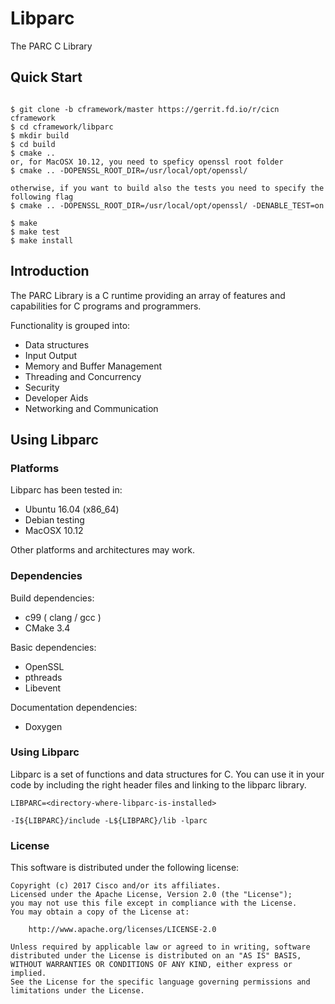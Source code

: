 Libparc
=======
The PARC C Library

## Quick Start ##
```

$ git clone -b cframework/master https://gerrit.fd.io/r/cicn cframework
$ cd cframework/libparc
$ mkdir build
$ cd build
$ cmake ..
or, for MacOSX 10.12, you need to speficy openssl root folder 
$ cmake .. -DOPENSSL_ROOT_DIR=/usr/local/opt/openssl/

otherwise, if you want to build also the tests you need to specify the following flag
$ cmake .. -DOPENSSL_ROOT_DIR=/usr/local/opt/openssl/ -DENABLE_TEST=on

$ make
$ make test
$ make install
```

## Introduction ##

The PARC Library is a C runtime providing an array of features and capabilities for C programs and programmers.

Functionality is grouped into:

* Data structures
* Input Output
* Memory and Buffer Management
* Threading and Concurrency
* Security
* Developer Aids
* Networking and Communication

## Using Libparc ##

### Platforms ###

Libparc has been tested in:

- Ubuntu 16.04 (x86_64)
- Debian testing
- MacOSX 10.12

Other platforms and architectures may work.

### Dependencies ###

Build dependencies:

- c99 ( clang / gcc )
- CMake 3.4

Basic dependencies:

- OpenSSL
- pthreads
- Libevent

Documentation dependencies:

- Doxygen


### Using Libparc ###

Libparc is a set of functions and data structures for C. You can use it in your code by including the right header
files and linking to the libparc library.

```
LIBPARC=<directory-where-libparc-is-installed>

-I${LIBPARC}/include -L${LIBPARC}/lib -lparc
```


### License ###
This software is distributed under the following license:

```
Copyright (c) 2017 Cisco and/or its affiliates.
Licensed under the Apache License, Version 2.0 (the "License");
you may not use this file except in compliance with the License.
You may obtain a copy of the License at:

    http://www.apache.org/licenses/LICENSE-2.0

Unless required by applicable law or agreed to in writing, software
distributed under the License is distributed on an "AS IS" BASIS,
WITHOUT WARRANTIES OR CONDITIONS OF ANY KIND, either express or implied.
See the License for the specific language governing permissions and
limitations under the License.
```

